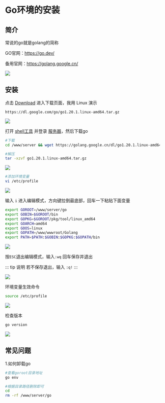 # Go环境的安装




## 简介

常说的go就是golang的简称

GO官网：https://go.dev/

备用官网：https://golang.google.cn/

![](/go/go-01.png)




## 安装

点击 [Download](https://go.dev/dl/) 进入下载页面，我用 Linux 演示

```
https://dl.google.com/go/go1.20.1.linux-amd64.tar.gz
```

![](/go/go-02.png)


打开 [shell工具](./shell/) 并登录 [服务器](./Server/)，然后下载go

```sh
#下载
cd /www/server && wget https://golang.google.cn/dl/go1.20.1.linux-amd64.tar.gz

#解压
tar -xzvf go1.20.1.linux-amd64.tar.gz
```

![](/go/go-03.png)


```sh
#添加环境变量
vi /etc/profile
```
![](/go/go-04.png)


输入 `i` 进入编辑模式，方向键拉倒最底部，回车一下粘贴下面变量

```sh
export GOROOT=/www/server/go
export GOBIN=$GOROOT/bin
export GOPKG=$GOROOT/pkg/tool/linux_amd64
export GOARCH=amd64
export GOOS=linux
export GOPATH=/www/wwwroot/Golang
export PATH=$PATH:$GOBIN:$GOPKG:$GOPATH/bin
```

![](/go/go-05.png)


按`ESC`退出编辑模式，输入`:wq` 回车保存并退出

::: tip 说明
若不保存退出，输入 `:q!`
:::

![](/go/go-06.png)


环境变量生效命令

```sh
source /etc/profile
```
![](/go/go-07.png)

检查版本

```sh
go version
```

![](/go/go-08.png)









## 常见问题

1.如何卸载go

```sh
#查看goroot目录地址
go env

#根据目录路径删除即可
cd
rm -rf /www/server/go
```